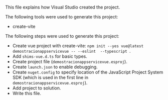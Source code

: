 This file explains how Visual Studio created the project.

The following tools were used to generate this project:
- create-vite

The following steps were used to generate this project:
- Create vue project with create-vite: `npm init --yes vue@latest demostracionappservicevue -- --eslint  --typescript `.
- Add `shims-vue.d.ts` for basic types.
- Create project file (`demostracionappservicevue.esproj`).
- Create `launch.json` to enable debugging.
- Create `nuget.config` to specify location of the JavaScript Project System SDK (which is used in the first line in `demostracionappservicevue.esproj`).
- Add project to solution.
- Write this file.
